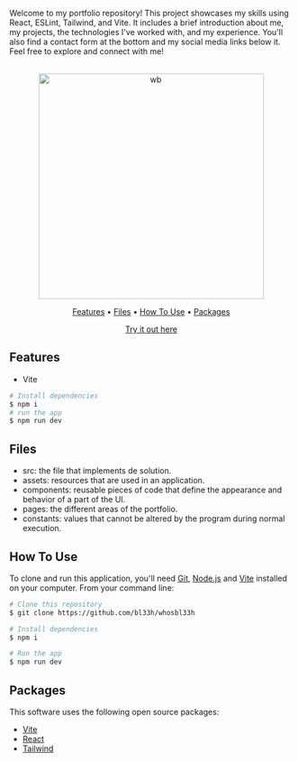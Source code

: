 
Welcome to my portfolio repository! This project showcases my skills using React, ESLint, Tailwind, and Vite. It includes a brief introduction about me, my projects, the technologies I've worked with, and my experience. You'll also find a contact form at the bottom and my social media links below it. Feel free to explore and connect with me!

<p align="center">
  <br>
  <img src="" alt="wb" width="400">
  <br>
</p>
<p align="center" >
  <a href="#features">Features</a> •
  <a href="#Files">Files</a> •
  <a href="#how-to-use">How To Use</a> •
  <a href="#packages">Packages</a>   
</p>
<p align="center" >
<a href="">Try it out here</a> 
</p>

## Features

* Vite
```bash
# Install dependencies
$ npm i
# run the app
$ npm run dev
```

## Files

- src: the file that implements de solution.
- assets: resources that are used in an application.
- components: reusable pieces of code that define the appearance and behavior of a part of the UI.
- pages: the different areas of the portfolio.
- constants: values that cannot be altered by the program during normal execution.


## How To Use

To clone and run this application, you'll need [Git](https://git-scm.com), [Node.js](https://nodejs.org/en) and [Vite](https://vitejs.dev/) installed on your computer. From your command line:

```bash
# Clone this repository
$ git clone https://github.com/bl33h/whosbl33h

# Install dependencies
$ npm i

# Run the app
$ npm run dev
```

## Packages

This software uses the following open source packages:

- [Vite](https://vitejs.dev/)
- [React](https://reactjs.org/)
- [Tailwind](https://tailwindcss.com/)

